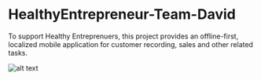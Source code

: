 # HealthyEntrepreneur-Team-David
To support Healthy Entreprenuers, this project provides an offline-first, localized mobile application for customer recording, sales and other related tasks.

![alt text](https://github.com/kitavidavis/HealthyEntrepreneur-Team-David/Screenshot_20220320_060749.png)
